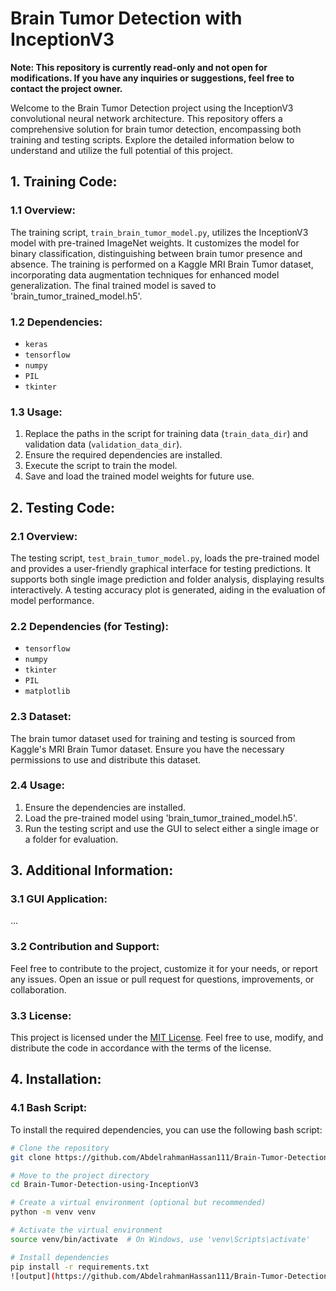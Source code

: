 # Brain Tumor Detection with InceptionV3

**Note: This repository is currently read-only and not open for modifications. If you have any inquiries or suggestions, feel free to contact the project owner.**

Welcome to the Brain Tumor Detection project using the InceptionV3 convolutional neural network architecture. This repository offers a comprehensive solution for brain tumor detection, encompassing both training and testing scripts. Explore the detailed information below to understand and utilize the full potential of this project.

## 1. Training Code:

### 1.1 Overview:

The training script, `train_brain_tumor_model.py`, utilizes the InceptionV3 model with pre-trained ImageNet weights. It customizes the model for binary classification, distinguishing between brain tumor presence and absence. The training is performed on a Kaggle MRI Brain Tumor dataset, incorporating data augmentation techniques for enhanced model generalization. The final trained model is saved to 'brain_tumor_trained_model.h5'.

### 1.2 Dependencies:

- `keras`
- `tensorflow`
- `numpy`
- `PIL`
- `tkinter`

### 1.3 Usage:

1. Replace the paths in the script for training data (`train_data_dir`) and validation data (`validation_data_dir`).
2. Ensure the required dependencies are installed.
3. Execute the script to train the model.
4. Save and load the trained model weights for future use.

## 2. Testing Code:

### 2.1 Overview:

The testing script, `test_brain_tumor_model.py`, loads the pre-trained model and provides a user-friendly graphical interface for testing predictions. It supports both single image prediction and folder analysis, displaying results interactively. A testing accuracy plot is generated, aiding in the evaluation of model performance.

### 2.2 Dependencies (for Testing):

- `tensorflow`
- `numpy`
- `tkinter`
- `PIL`
- `matplotlib`

### 2.3 Dataset:

The brain tumor dataset used for training and testing is sourced from Kaggle's MRI Brain Tumor dataset. Ensure you have the necessary permissions to use and distribute this dataset.

### 2.4 Usage:

1. Ensure the dependencies are installed.
2. Load the pre-trained model using 'brain_tumor_trained_model.h5'.
3. Run the testing script and use the GUI to select either a single image or a folder for evaluation.

## 3. Additional Information:

### 3.1 GUI Application:

...

### 3.2 Contribution and Support:

Feel free to contribute to the project, customize it for your needs, or report any issues. Open an issue or pull request for questions, improvements, or collaboration.

### 3.3 License:

This project is licensed under the [MIT License](LICENSE). Feel free to use, modify, and distribute the code in accordance with the terms of the license.

## 4. Installation:

### 4.1 Bash Script:

To install the required dependencies, you can use the following bash script:

```bash
# Clone the repository
git clone https://github.com/AbdelrahmanHassan111/Brain-Tumor-Detection-using-InceptionV3.git

# Move to the project directory
cd Brain-Tumor-Detection-using-InceptionV3

# Create a virtual environment (optional but recommended)
python -m venv venv

# Activate the virtual environment
source venv/bin/activate  # On Windows, use 'venv\Scripts\activate'

# Install dependencies
pip install -r requirements.txt
![output](https://github.com/AbdelrahmanHassan111/Brain-Tumor-Detection-using-InceptionV3/assets/156480367/4c62b497-ac4a-404c-8689-bddd0dce1ed4)
